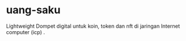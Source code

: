 # uang-saku
Lightweight Dompet digital untuk koin, token dan nft di jaringan Internet computer (icp) .
